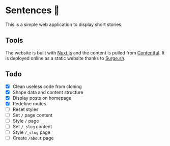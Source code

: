 # Sentences 💬

This is a simple web application to display short stories.

## Tools

The website is built with [Nuxt.js](https://nuxtjs.org) and the content is pulled from [Contentful](https://contentful.com). It is deployed online as a static website thanks to [Surge.sh](https://surge.sh).

## Todo

- [x] Clean useless code from cloning
- [x] Shape data and content structure
- [x] Display posts on homepage
- [x] Redefine routes
- [ ] Reset styles
- [ ] Set `/` page content
- [ ] Style `/` page
- [ ] Set `/_slug` content
- [ ] Style `/_slug` page
- [ ] Create `/about` page
